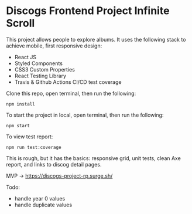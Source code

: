 # Discogs Frontend Project Infinite Scroll

This project allows people to explore albums. It uses the following stack to achieve mobile, first responsive design:

- React JS
- Styled Components
- CSS3 Custom Properties
- React Testing Library
- Travis & Github Actions CI/CD test coverage

Clone this repo, open terminal, then run the following:

```
npm install
```

To start the project in local, open terminal, then run the following:

```
npm start
```

To view test report:

```
npm run test:coverage

```

This is rough, but it has the basics: responsive grid, unit tests, clean Axe report, and links to discog detail pages.

MVP -> https://discogs-project-rp.surge.sh/

Todo:

- handle year 0 values
- handle duplicate values
